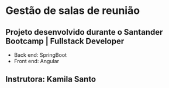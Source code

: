 # Gestão de salas de reunião
## Projeto desenvolvido durante o Santander Bootcamp | Fullstack Developer
- Back end: SpringBoot
- Front end: Angular
## Instrutora: Kamila Santo


